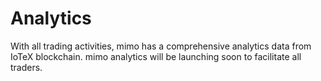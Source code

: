 # Analytics

With all trading activities, mimo has a comprehensive analytics data from IoTeX blockchain. mimo analytics will be launching soon to facilitate all traders. 

